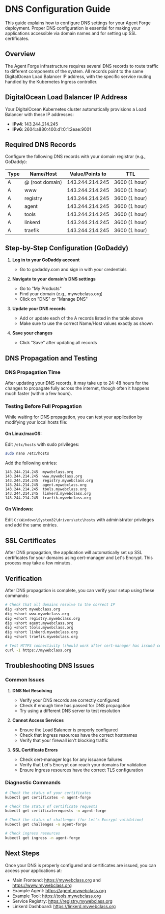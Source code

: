 # DNS Configuration Guide

This guide explains how to configure DNS settings for your Agent Forge deployment. Proper DNS configuration is essential for making your applications accessible via domain names and for setting up SSL certificates.

## Overview

The Agent Forge infrastructure requires several DNS records to route traffic to different components of the system. All records point to the same DigitalOcean Load Balancer IP address, with the specific service routing handled by the Kubernetes Ingress controller.

## DigitalOcean Load Balancer IP Address

Your DigitalOcean Kubernetes cluster automatically provisions a Load Balancer with these IP addresses:

- **IPv4**: 143.244.214.245
- **IPv6**: 2604:a880:400:d1:0:1:2eae:9001

## Required DNS Records

Configure the following DNS records with your domain registrar (e.g., GoDaddy):

| Type | Name/Host | Value/Points to | TTL |
|------|-----------|----------------|-----|
| A    | @ (root domain) | 143.244.214.245 | 3600 (1 hour) |
| A    | www       | 143.244.214.245 | 3600 (1 hour) |
| A    | registry  | 143.244.214.245 | 3600 (1 hour) |
| A    | agent     | 143.244.214.245 | 3600 (1 hour) |
| A    | tools     | 143.244.214.245 | 3600 (1 hour) |
| A    | linkerd   | 143.244.214.245 | 3600 (1 hour) |
| A    | traefik   | 143.244.214.245 | 3600 (1 hour) |

## Step-by-Step Configuration (GoDaddy)

1. **Log in to your GoDaddy account**
   - Go to godaddy.com and sign in with your credentials

2. **Navigate to your domain's DNS settings**
   - Go to "My Products" 
   - Find your domain (e.g., mywebclass.org)
   - Click on "DNS" or "Manage DNS"

3. **Update your DNS records**
   - Add or update each of the A records listed in the table above
   - Make sure to use the correct Name/Host values exactly as shown

4. **Save your changes**
   - Click "Save" after updating all records

## DNS Propagation and Testing

### DNS Propagation Time

After updating your DNS records, it may take up to 24-48 hours for the changes to propagate fully across the internet, though often it happens much faster (within a few hours).

### Testing Before Full Propagation

While waiting for DNS propagation, you can test your application by modifying your local hosts file:

#### On Linux/macOS:

Edit `/etc/hosts` with sudo privileges:

```bash
sudo nano /etc/hosts
```

Add the following entries:

```
143.244.214.245  mywebclass.org
143.244.214.245  www.mywebclass.org
143.244.214.245  registry.mywebclass.org
143.244.214.245  agent.mywebclass.org
143.244.214.245  tools.mywebclass.org
143.244.214.245  linkerd.mywebclass.org
143.244.214.245  traefik.mywebclass.org
```

#### On Windows:

Edit `C:\Windows\System32\drivers\etc\hosts` with administrator privileges and add the same entries.

## SSL Certificates

After DNS propagation, the application will automatically set up SSL certificates for your domains using cert-manager and Let's Encrypt. This process may take a few minutes.

## Verification

After DNS propagation is complete, you can verify your setup using these commands:

```bash
# Check that all domains resolve to the correct IP
dig +short mywebclass.org
dig +short www.mywebclass.org
dig +short registry.mywebclass.org
dig +short agent.mywebclass.org
dig +short tools.mywebclass.org
dig +short linkerd.mywebclass.org
dig +short traefik.mywebclass.org

# Test HTTPS connectivity (should work after cert-manager has issued certificates)
curl -I https://mywebclass.org
```

## Troubleshooting DNS Issues

### Common Issues

1. **DNS Not Resolving**
   - Verify your DNS records are correctly configured
   - Check if enough time has passed for DNS propagation
   - Try using a different DNS server to test resolution

2. **Cannot Access Services**
   - Ensure the Load Balancer is properly configured
   - Check that Ingress resources have the correct hostnames
   - Verify that your firewall isn't blocking traffic

3. **SSL Certificate Errors**
   - Check cert-manager logs for any issuance failures
   - Verify that Let's Encrypt can reach your domains for validation
   - Ensure Ingress resources have the correct TLS configuration

### Diagnostic Commands

```bash
# Check the status of your certificates
kubectl get certificates -n agent-forge

# Check the status of certificate requests
kubectl get certificaterequests -n agent-forge

# Check the status of challenges (for Let's Encrypt validation)
kubectl get challenges -n agent-forge

# Check ingress resources
kubectl get ingress -n agent-forge
```

## Next Steps

Once your DNS is properly configured and certificates are issued, you can access your applications at:

- Main Frontend: https://mywebclass.org and https://www.mywebclass.org
- Example Agent: https://agent.mywebclass.org
- Example Tool: https://tools.mywebclass.org
- Service Registry: https://registry.mywebclass.org
- Linkerd Dashboard: https://linkerd.mywebclass.org
